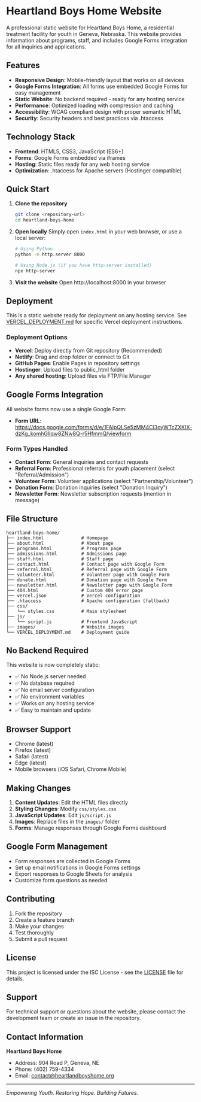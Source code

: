 # Heartland Boys Home Website

A professional static website for Heartland Boys Home, a residential treatment facility for youth in Geneva, Nebraska. This website provides information about programs, staff, and includes Google Forms integration for all inquiries and applications.

## Features

- **Responsive Design**: Mobile-friendly layout that works on all devices
- **Google Forms Integration**: All forms use embedded Google Forms for easy management
- **Static Website**: No backend required - ready for any hosting service
- **Performance**: Optimized loading with compression and caching
- **Accessibility**: WCAG compliant design with proper semantic HTML
- **Security**: Security headers and best practices via .htaccess

## Technology Stack

- **Frontend**: HTML5, CSS3, JavaScript (ES6+)
- **Forms**: Google Forms embedded via iframes
- **Hosting**: Static files ready for any web hosting service
- **Optimization**: .htaccess for Apache servers (Hostinger compatible)

## Quick Start

1. **Clone the repository**
   ```bash
   git clone <repository-url>
   cd heartland-boys-home
   ```

2. **Open locally**
   Simply open `index.html` in your web browser, or use a local server:
   ```bash
   # Using Python
   python -m http.server 8000
   
   # Using Node.js (if you have http-server installed)
   npx http-server
   ```

3. **Visit the website**
   Open http://localhost:8000 in your browser

## Deployment

This is a static website ready for deployment on any hosting service. See [VERCEL_DEPLOYMENT.md](VERCEL_DEPLOYMENT.md) for specific Vercel deployment instructions.

### Deployment Options
- **Vercel**: Deploy directly from Git repository (Recommended)
- **Netlify**: Drag and drop folder or connect to Git
- **GitHub Pages**: Enable Pages in repository settings
- **Hostinger**: Upload files to public_html folder
- **Any shared hosting**: Upload files via FTP/File Manager

## Google Forms Integration

All website forms now use a single Google Form:
- **Form URL**: https://docs.google.com/forms/d/e/1FAIpQLSe5zMM4Cl3oyWTcZXKIX-dzKg_komhGlIqw8ZNw8Q-r5HfmmQ/viewform

### Form Types Handled
- **Contact Form**: General inquiries and contact requests
- **Referral Form**: Professional referrals for youth placement (select "Referral/Admission")
- **Volunteer Form**: Volunteer applications (select "Partnership/Volunteer")
- **Donation Form**: Donation inquiries (select "Donation Inquiry")
- **Newsletter Form**: Newsletter subscription requests (mention in message)

## File Structure

```
heartland-boys-home/
├── index.html              # Homepage
├── about.html              # About page
├── programs.html           # Programs page
├── admissions.html         # Admissions page
├── staff.html              # Staff page
├── contact.html            # Contact page with Google Form
├── referral.html           # Referral page with Google Form
├── volunteer.html          # Volunteer page with Google Form
├── donate.html             # Donation page with Google Form
├── newsletter.html         # Newsletter page with Google Form
├── 404.html                # Custom 404 error page
├── vercel.json             # Vercel configuration
├── .htaccess               # Apache configuration (fallback)
├── css/
│   └── styles.css          # Main stylesheet
├── js/
│   └── script.js           # Frontend JavaScript
├── images/                 # Website images
└── VERCEL_DEPLOYMENT.md    # Deployment guide
```

## No Backend Required

This website is now completely static:
- ✅ No Node.js server needed
- ✅ No database required
- ✅ No email server configuration
- ✅ No environment variables
- ✅ Works on any hosting service
- ✅ Easy to maintain and update

## Browser Support

- Chrome (latest)
- Firefox (latest)
- Safari (latest)
- Edge (latest)
- Mobile browsers (iOS Safari, Chrome Mobile)

## Making Changes

1. **Content Updates**: Edit the HTML files directly
2. **Styling Changes**: Modify `css/styles.css`
3. **JavaScript Updates**: Edit `js/script.js`
4. **Images**: Replace files in the `images/` folder
5. **Forms**: Manage responses through Google Forms dashboard

## Google Form Management

- Form responses are collected in Google Forms
- Set up email notifications in Google Forms settings
- Export responses to Google Sheets for analysis
- Customize form questions as needed

## Contributing

1. Fork the repository
2. Create a feature branch
3. Make your changes
4. Test thoroughly
5. Submit a pull request

## License

This project is licensed under the ISC License - see the [LICENSE](LICENSE) file for details.

## Support

For technical support or questions about the website, please contact the development team or create an issue in the repository.

## Contact Information

**Heartland Boys Home**
- Address: 904 Road P, Geneva, NE
- Phone: (402) 759-4334
- Email: contact@heartlandboyshome.org

---

*Empowering Youth. Restoring Hope. Building Futures.*